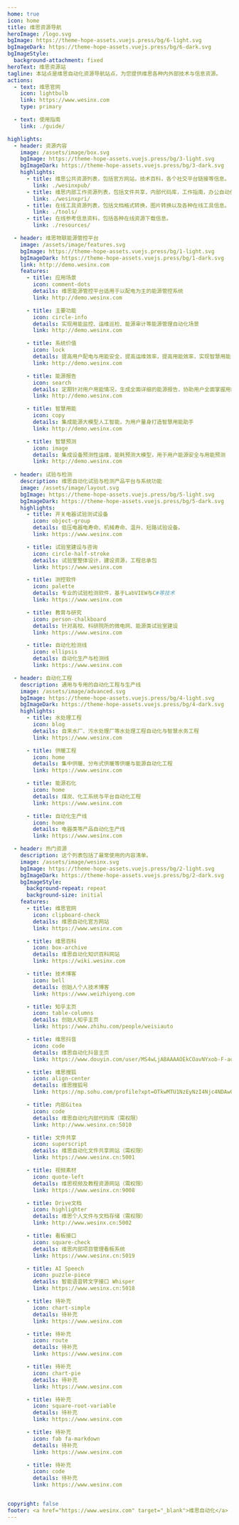 ```yaml
---
home: true
icon: home
title: 维思资源导航
heroImage: /logo.svg
bgImage: https://theme-hope-assets.vuejs.press/bg/6-light.svg
bgImageDark: https://theme-hope-assets.vuejs.press/bg/6-dark.svg
bgImageStyle:
  background-attachment: fixed
heroText: 维思资源站
tagline: 本站点是维思自动化资源导航站点，为您提供维思各种内外部技术与信息资源。
actions:
  - text: 维思官网
    icon: lightbulb
    link: https://www.wesinx.com
    type: primary

  - text: 使用指南
    link: ./guide/

highlights:
  - header: 资源内容
    image: /assets/image/box.svg
    bgImage: https://theme-hope-assets.vuejs.press/bg/3-light.svg
    bgImageDark: https://theme-hope-assets.vuejs.press/bg/3-dark.svg
    highlights:
      - title: 维思公共资源列表，包括官方网站，技术百科，各个社交平台链接等信息。
        link: ./wesinxpub/
      - title: 维思内部工作资源列表，包括文件共享，内部代码库，工作指南，办公自动化等信息。
        link: ./wesinxpri/
      - title: 在线工具资源列表，包括文档格式转换，图片转换以及各种在线工具信息。
        link: ./tools/
      - title: 在线参考信息资料，包括各种在线资源下载信息。
        link: ./resources/

  - header: 维思物联能源管控平台
    image: /assets/image/features.svg
    bgImage: https://theme-hope-assets.vuejs.press/bg/1-light.svg
    bgImageDark: https://theme-hope-assets.vuejs.press/bg/1-dark.svg
    link: http://demo.wesinx.com
    features:
      - title: 应用场景
        icon: comment-dots
        details: 维思能源管控平台适用于以配电为主的能源管控系统
        link: http://demo.wesinx.com

      - title: 主要功能
        icon: circle-info
        details: 实现用能监控、运维巡检、能源审计等能源管理自动化场景
        link: http://demo.wesinx.com

      - title: 系统价值
        icon: lock
        details: 提高用户配电与用能安全，提高运维效率，提高用能效率，实现智慧用能
        link: http://demo.wesinx.com

      - title: 能源报告
        icon: search
        details: 定期针对用户用能情况，生成全面详细的能源报告，协助用户全面掌握用能情况
        link: http://demo.wesinx.com

      - title: 智慧用能
        icon: copy
        details: 集成能源大模型人工智能，为用户量身打造智慧用能助手
        link: http://demo.wesinx.com

      - title: 智慧预测
        icon: image
        details: 集成设备预测性运维，能耗预测大模型，用于用户能源安全与用能预测
        link: http://demo.wesinx.com
  
  - header: 试验与检测
    description: 维思自动化试验与检测产品平台与系统功能
    image: /assets/image/layout.svg
    bgImage: https://theme-hope-assets.vuejs.press/bg/5-light.svg
    bgImageDark: https://theme-hope-assets.vuejs.press/bg/5-dark.svg
    highlights:
      - title: 开关电器试验测试设备
        icon: object-group
        details: 低压电器电寿命、机械寿命、温升、短路试验设备。
        link: https://www.wesinx.com

      - title: 试验室建设与咨询
        icon: circle-half-stroke
        details: 试验室整体设计，建设资源，工程总承包
        link: https://www.wesinx.com

      - title: 测控软件
        icon: palette
        details: 专业的试验检测软件，基于LabVIEW与C#等技术
        link: https://www.wesinx.com

      - title: 教育与研究
        icon: person-chalkboard
        details: 针对高校、科研院所的微电网、能源类试验室建设
        link: https://www.wesinx.com

      - title: 自动化检测线
        icon: ellipsis
        details: 自动化生产与检测线
        link: https://www.wesinx.com

  - header: 自动化工程
    description: 通用与专用的自动化工程与生产线
    image: /assets/image/advanced.svg
    bgImage: https://theme-hope-assets.vuejs.press/bg/4-light.svg
    bgImageDark: https://theme-hope-assets.vuejs.press/bg/4-dark.svg
    highlights:
      - title: 水处理工程
        icon: blog
        details: 自来水厂、污水处理厂等水处理工程自动化与智慧水务工程
        link: https://www.wesinx.com

      - title: 供暖工程
        icon: home
        details: 集中供暖、分布式供暖等供暖与能源自动化工程
        link: https://www.wesinx.com

      - title: 能源石化
        icon: home
        details: 煤炭、化工系统与平台自动化工程
        link: https://www.wesinx.com

      - title: 自动化生产线
        icon: home
        details: 电器类等产品自动化生产线
        link: https://www.wesinx.com

  - header: 热门资源
    description: 这个列表包括了最常使用的内容清单。
    image: /assets/image/wesinx.svg
    bgImage: https://theme-hope-assets.vuejs.press/bg/2-light.svg
    bgImageDark: https://theme-hope-assets.vuejs.press/bg/2-dark.svg
    bgImageStyle:
      background-repeat: repeat
      background-size: initial
    features:
      - title: 维思官网
        icon: clipboard-check
        details: 维思自动化官方网站
        link: https://www.wesinx.com

      - title: 维思百科
        icon: box-archive
        details: 维思自动化知识百科网站
        link: https://wiki.wesinx.com

      - title: 技术博客
        icon: bell
        details: 创始人个人技术博客
        link: https://www.weizhiyong.com

      - title: 知乎主页
        icon: table-columns
        details: 创始人知乎主页
        link: https://www.zhihu.com/people/weisiauto

      - title: 维思抖音
        icon: code
        details: 维思自动化抖音主页
        link: https://www.douyin.com/user/MS4wLjABAAAAOEkCOavNYxob-F-aqp0ODNoSCNx7ZT-S8FAf-k83lVBfHpv3U3pmvnE-TVg79CTZ

      - title: 维思搜狐
        icon: align-center
        details: 维思搜狐号
        link: https://mp.sohu.com/profile?xpt=OTkwMTU1NzEyNzI4Njc4NDAwQHNvaHUuY29t&scm=1019.20005.0.0.0&spm=smpc.csrpage.suggest-list.1.1702815555759WD97aBa

      - title: 内部Gitea
        icon: code
        details: 维思自动化内部代码库（需权限）
        link: http://www.wesinx.cn:5010

      - title: 文件共享
        icon: superscript
        details: 维思自动化文件共享网站（需权限）
        link: https://www.wesinx.cn:5001

      - title: 视频素材
        icon: quote-left
        details: 维思视频及教程资源网站（需权限）
        link: https://www.wesinx.cn:9008

      - title: Drive文档
        icon: highlighter
        details: 维思个人文件与文档存储（需权限）
        link: http://www.wesinx.cn:5002

      - title: 看板接口
        icon: square-check
        details: 维思内部项目管理看板系统
        link: https://www.wesinx.cn:5019

      - title: AI Speech
        icon: puzzle-piece
        details: 智能语音转文字接口 Whisper
        link: https://www.wesinx.cn:5018

      - title: 待补充
        icon: chart-simple
        details: 待补充
        link: https://www.wesinx.com

      - title: 待补充
        icon: route
        details: 待补充
        link: https://www.wesinx.com

      - title: 待补充
        icon: chart-pie
        details: 待补充
        link: https://www.wesinx.com

      - title: 待补充
        icon: square-root-variable
        details: 待补充
        link: https://www.wesinx.com

      - title: 待补充
        icon: fab fa-markdown
        details: 待补充
        link: https://www.wesinx.com

      - title: 待补充
        icon: code
        details: 待补充
        link: https://www.wesinx.com


copyright: false
footer: <a href="https://www.wesinx.com" target="_blank">维思自动化</a> 版权所有 © 2023
---
```

